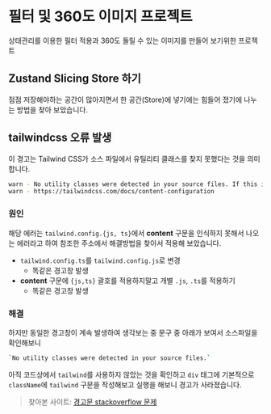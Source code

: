 # 필터 및 360도 이미지 프로젝트

상태관리를 이용한 필터 적용과 360도 돌릴 수 있는 이미지를 만들어 보기위한 프로젝트


## Zustand Slicing Store 하기

점점 저장해야하는 공간이 많아지면서 한 공간(Store)에 넣기에는 힘들어 졌기에 나누는 방법을 찾아 보았습니다.



## tailwindcss 오류 발생

이 경고는 Tailwind CSS가 소스 파일에서 유틸리티 클래스를 찾지 못했다는 것을 의미합니다.

```bash
warn - No utility classes were detected in your source files. If this is unexpected, double-check the `content` option in your Tailwind CSS configuration.
warn - https://tailwindcss.com/docs/content-configuration
```

### 원인

해당 에러는 `tailwind.config.{js, ts}`에서 **content** 구문을 인식하지 못해서 나오는 에러라고 하여 참조한 주소에서 해결방법을 찾아서 적용해 보았습니다.

- `tailwind.config.ts`를 `tailwind.config.js`로 변경 
  - 똑같은 경고창 발생
- **content** 구문에 `{js,ts}` 괄호를 적용하지말고 개별 `.js`, `.ts`를 적용하기
  - 똑같은 경고창 발생

### 해결

하지만 동일한 경고창이 계속 발생하여 생각보는 중 문구 중 아래가 보여서 소스파일을 확인해보니

```bash
`No utility classes were detected in your source files.`
```

아직 코드상에서 `tailwind`를 사용하지 않았는 것을 확인하고 `div` 태그에 기본적으로 `className`에 `tailwind` 구문을 작성해보고 실행을 해보니 경고가 사라졌습니다.

> 찾아본 사이트: [경고문 stackoverflow 문제](https://stackoverflow.com/questions/71070781/tailwind-css-classes-is-not-working-in-my-project)